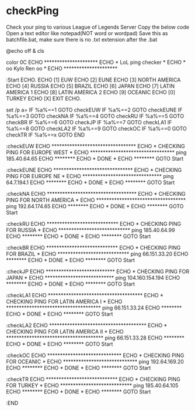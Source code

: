 # checkPing
Check your ping to various League of Legends Server
Copy the below code
Open a text editor like notepad(NOT word or wordpad)
Save this as batchfile.bat, make sure there is no .txt extension after the .bat

@echo off & cls

color 0C
ECHO *********************
ECHO * LoL ping checker  *
ECHO *  oo Kylo Ren oo   *
ECHO *********************

:Start
ECHO.
ECHO 	[1] EUW
ECHO 	[2] EUNE
ECHO 	[3] NORTH AMERICA
ECHO 	[4] RUSSIA
ECHO 	[5] BRAZIL
ECHO 	[6] JAPAN
ECHO 	[7] LATIN AMERICA 1
ECHO 	[8] LATIN AMERICA 2
ECHO 	[9] OCEANIC
ECHO 	[0] TURKEY
ECHO 	[X] EXIT
ECHO.

set /p a=
IF %a%==1 GOTO checkEUW
IF %a%==2 GOTO checkEUNE
IF %a%==3 GOTO checkNA
IF %a%==4 GOTO checkRU
IF %a%==5 GOTO checkBR
IF %a%==6 GOTO checkJP
IF %a%==7 GOTO checkLA1
IF %a%==8 GOTO checkLA2
IF %a%==9 GOTO checkOC
IF %a%==0 GOTO checkTR
IF %a%==x GOTO END

:checkEUW
ECHO *********************************
ECHO * CHECKING PING FOR EUROPE WEST *
ECHO *********************************
ping 185.40.64.65
ECHO ********
ECHO * DONE *
ECHO ********
GOTO Start

:checkEUNE
ECHO *******************************
ECHO * CHECKING PING FOR EUROPE NE *
ECHO *******************************
ping 64.7.194.1
ECHO ********
ECHO * DONE *
ECHO ******** 
GOTO Start

:checkNA
ECHO ***********************************
ECHO * CHECKING PING FOR NORTH AMERICA *
ECHO ***********************************
ping 192.64.174.65
ECHO ********
ECHO * DONE *
ECHO ******** 
GOTO Start

:checkRU
ECHO ****************************
ECHO * CHECKING PING FOR RUSSIA *
ECHO ****************************
ping 185.40.64.99
ECHO ********
ECHO * DONE *
ECHO ******** 
GOTO Start

:checkBR
ECHO ****************************
ECHO * CHECKING PING FOR BRAZIL *
ECHO ****************************
ping 66.151.33.20
ECHO ********
ECHO * DONE *
ECHO ******** 
GOTO Start

:checkJP
ECHO ***************************
ECHO * CHECKING PING FOR JAPAN *
ECHO ***************************
ping 104.160.154.194
ECHO ********
ECHO * DONE *
ECHO ******** 
GOTO Start

:checkLA1
ECHO *************************************
ECHO * CHECKING PING FOR LATIN AMERICA I *
ECHO *************************************
ping 66.151.33.24
ECHO ********
ECHO * DONE *
ECHO ******** 
GOTO Start

:checkLA2
ECHO **************************************
ECHO * CHECKING PING FOR LATIN AMERICA II *
ECHO **************************************
ping 66.151.33.28
ECHO ********
ECHO * DONE *
ECHO ******** 
GOTO Start

:checkOC
ECHO *****************************
ECHO * CHECKING PING FOR OCEANIC *
ECHO *****************************
ping 192.64.169.20
ECHO ********
ECHO * DONE *
ECHO ******** 
GOTO Start

:checkTR
ECHO ****************************
ECHO * CHECKING PING FOR TURKEY *
ECHO ****************************
ping 185.40.64.105
ECHO ********
ECHO * DONE *
ECHO ******** 
GOTO Start

:END

